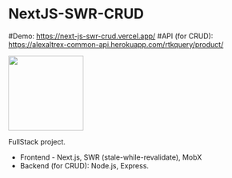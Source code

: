 # NextJS-SWR-CRUD
#Demo: https://next-js-swr-crud.vercel.app/
#API (for CRUD): https://alexaltrex-common-api.herokuapp.com/rtkquery/product/

<img src="https://user-images.githubusercontent.com/56224288/178292511-b5e28d81-9192-4b58-9c29-8ef2e624d0f0.jpg" height="150">

FullStack project. 
* Frontend - Next.js, SWR (stale-while-revalidate), MobX
* Backend (for CRUD): Node.js, Express.
